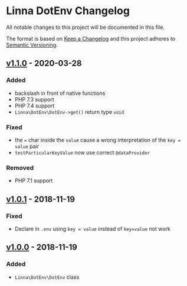 
# Linna DotEnv Changelog

All notable changes to this project will be documented in this file.

The format is based on [Keep a Changelog](http://keepachangelog.com/) 
and this project adheres to [Semantic Versioning](http://semver.org/).

## [v1.1.0](https://github.com/linna/dotenv/compare/v1.0.1...v1.1.0) - 2020-03-28

### Added
* backslash in front of native functions
* PHP 7.3 support
* PHP 7.4 support
* `Linna\DotEnv\DotEnv->get()` return type `void` 

### Fixed
* the `=` char inside the `value` cause a wrong interpretation of the `key = value` pair
* `testParticularKeyValue` now use correct `@dataProvider`

### Removed
* PHP 7.1 support

## [v1.0.1](https://github.com/linna/dotenv/compare/v1.0.0...v1.0.1) - 2018-11-19

### Fixed
* Declare in `.env` using `key = value` instead of `key=value` not work

## [v1.0.0](https://github.com/linna/dotenv/compare/v1.0.0...master) - 2018-11-19

### Added
* `Linna\DotEnv\DotEnv` class